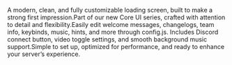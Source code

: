 A modern, clean, and fully customizable loading screen, built to make a strong first impression.Part of our new Core UI series, crafted with attention to detail and flexibility.Easily edit welcome messages, changelogs, team info, keybinds, music, hints, and more through config.js.
Includes Discord connect button, video toggle settings, and smooth background music support.Simple to set up, optimized for performance, and ready to enhance your server’s experience.